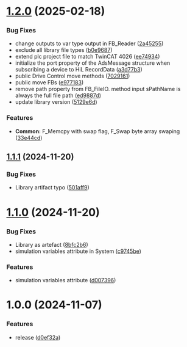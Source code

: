 # [1.2.0](https://github.com/OpenCommissioning/OC_TwinCAT_Core/compare/v1.1.1...v1.2.0) (2025-02-18)


### Bug Fixes

* change outputs to var type output in FB_Reader ([2a45255](https://github.com/OpenCommissioning/OC_TwinCAT_Core/commit/2a45255a60a240df0faffd71f1dfe42dd8d3ac5c))
* exclude all library file types ([b0e9687](https://github.com/OpenCommissioning/OC_TwinCAT_Core/commit/b0e96874d0559191ccf36f630299b36ac705eb74))
* extend plc project file to match TwinCAT 4026 ([ee74934](https://github.com/OpenCommissioning/OC_TwinCAT_Core/commit/ee7493410113242b62d71eea7610ee6b1f87fb46))
* initialize the port property of the AdsMessage structure when subscribing a device to HiL RecordData ([a3d77b3](https://github.com/OpenCommissioning/OC_TwinCAT_Core/commit/a3d77b35b56e98b05bc84b61541eaf3c972405e6))
* public Drive Control move methods ([7029161](https://github.com/OpenCommissioning/OC_TwinCAT_Core/commit/7029161994d7a46db5aadfe7398fd921b55f653b))
* public move FBs ([e977183](https://github.com/OpenCommissioning/OC_TwinCAT_Core/commit/e97718322d57f02f73940d000571148d98022fe0))
* remove path property from FB_FileIO. method input sPathName is always the full file path ([ed9887d](https://github.com/OpenCommissioning/OC_TwinCAT_Core/commit/ed9887d79dcff58ad23698582b67efe3ce11e3a9))
* update library version ([5129e6d](https://github.com/OpenCommissioning/OC_TwinCAT_Core/commit/5129e6de5cc095e0789ca540a1b16769630d5d32))


### Features

* **Common:** F_Memcpy with swap flag, F_Swap byte array swaping ([33e44cd](https://github.com/OpenCommissioning/OC_TwinCAT_Core/commit/33e44cd21109d9d0c9b6fb74abdb380765ebbf4c))

## [1.1.1](https://github.com/OpenCommissioning/OC_TwinCAT_Core/compare/v1.1.0...v1.1.1) (2024-11-20)


### Bug Fixes

* Library artifact typo ([501aff9](https://github.com/OpenCommissioning/OC_TwinCAT_Core/commit/501aff96fc1b1d1cf64138e0aea2c5dd69b03c09))

# [1.1.0](https://github.com/OpenCommissioning/OC_TwinCAT_Core/compare/v1.0.0...v1.1.0) (2024-11-20)


### Bug Fixes

* Library as artefact ([8bfc2b6](https://github.com/OpenCommissioning/OC_TwinCAT_Core/commit/8bfc2b64e220f2bd9626ba751f4c585b33e8e5f5))
* simulation variables attribute in System ([c9745be](https://github.com/OpenCommissioning/OC_TwinCAT_Core/commit/c9745be7908d242483ccd2223dc1d9b9ef5163ec))


### Features

* simulation variables attribute ([d007396](https://github.com/OpenCommissioning/OC_TwinCAT_Core/commit/d007396627fe349ae1cd690dc4eec47673b42304))

# 1.0.0 (2024-11-07)


### Features

* release ([d0ef32a](https://github.com/OpenCommissioning/OC_TwinCAT_Core/commit/d0ef32ac1beefb9ec1912f4799b44558eeed1750))
